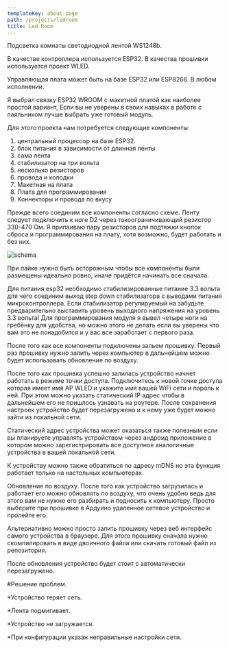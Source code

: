 ```yaml
---
templateKey: about-page
path: /projects/ledroom
title: Led Room
---
```

Подсветка комнаты светодиодной лентой WS1248b.

В качестве контроллера используется ESP32. В качества прошивки используется проект WLED.

Управляющая плата может быть на базе ESP32 или ESP8266. В любом исполнении.

Я выбрал связку ESP32 WROOM с макетной платой как наиболее простой вариант, Если вы не уверены в своих навыках в работе с паяльником лучше выбрать уже готовый модуль.

Для этого проекта нам потребуется следующие компоненты:

1. центральный процессор на базе ESP32.
2. блок питания в зависимости от длинная ленты
3. сама лента
4. стабилизатор на три вольта
5. несколько резисторов
6. провода и колодки
7. Макетная на плата
8. Плата для программирования
9. Коннекторы и провода по вкусу

Прежде всего соединим все компоненты согласно схеме. Ленту следует подключить к ноге D2 через токоограничивающий резистор 330-470 Ом. Я припаиваю пару резисторов для подтяжки кнопок сброса и программирования на плату, хотя возможно, будет работать и без них.

![schema](/img/ledroom_bb.png "Схема соединения")

При пайке нужно быть осторожным чтобы все компоненты были размещены идеально ровно, иначе придётся начинать все сначала.

Для питания esp32 необходимо стабилизированные питание 3.3 вольта для чего соединим выход step down стабилизатора с выводами питания микроконтроллера. Если стабилизатор регулируемый на забудьте предварительно выставить уровень выходного напряжения на уровень 3.3 вольта! Для программирования модуля я вывел четыре ноги на гребёнку для удобства, но можно этого не делать если вы уверены что вам это не понадобится и у вас все заработает с первого раза.

После того как все компоненты подключены зальем прошивку. Первый раз прошивку нужно залить через компьютер в дальнейшем можно будет использовать обновление по воздуху.

После того как прошивка успешно залилась устройство начнет работать в режиме точки доступа. Подключитесь к новой точке доступа которая имеет имя AP WLED и укажите имя вашей WiFi сети и пароль к ней. При этом можно указать статический IP адрес чтобы в дальнейшем его не пришлось узнавать на роутере. После сохранения настроек устройство будет перезагружено и к нему уже будет можно зайти из локальной сети.

Статический адрес устройства может оказаться также полезным если вы планируете управлять устройством через андроид приложение в котором можно зарегистрировать все доступное аналогичные устройства в вашей локальной сети.

К устройству можно также обратиться по адресу mDNS но эта функция работает только на настольных компьютерах.

Обновление по воздуху. После того как устройство загрузилась и работает его можно обновлять по воздуху, что очень удобно ведь для этого вам не нужно его разбирать и подносить к компьютеру. Просто выберите при прошивке в Ардуино удаленное сетевое устройство и пролейте его.

Альтернативно можно просто залить прошивку через веб интерфейс самого устройства в браузере. Для этого прошивку сначала нужно скомпилировать в виде двоичного файла или скачать готовый файл из репозитория.

После обновления устройство будет стоит с автоматически перезагружено.

\#Решение проблем.

\*Устройство теряет сеть.

\*Лента подмигивает.

\*Устройство не загружается.

\*При конфигурации указан неправильные настройки сети.